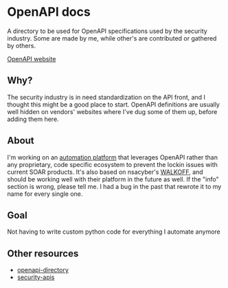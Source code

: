 # OpenAPI docs
A directory to be used for OpenAPI specifications used by the security industry. Some are made by me, while other's are contributed or gathered by others. 

[OpenAPI website](https://www.openapis.org/)

## Why?
The security industry is in need standardization on the API front, and I thought this might be a good place to start. OpenAPI definitions are usually well hidden on vendors' websites where I've dug some of them up, before adding them here.

## About
I'm working on an [automation platform](https://shuffler.io) that leverages OpenAPI rather than any proprietary, code specific ecosystem to prevent the lockin issues with current SOAR products. It's also based on nsacyber's [WALKOFF](https://github.com/nsacyber/walkoff), and should be working well with their platform in the future as well. If the "info" section is wrong, please tell me. I had a bug in the past that rewrote it to my name for every single one.

## Goal
Not having to write custom python code for everything I automate anymore

## Other resources
* [openapi-directory](https://opencollective.com/openapi-directory)
* [security-apis](https://github.com/deralexxx/security-apis)
